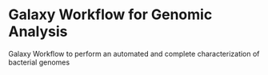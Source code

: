 # Galaxy Workflow for Genomic Analysis
Galaxy Workflow to perform an automated and complete characterization of bacterial genomes
